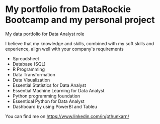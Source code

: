 # My portfolio from DataRockie Bootcamp and  my personal project
My data portfolio for Data Analyst role

I believe that my knowledge and skills, combined with my soft skills and experience, align well with your company's requirements
- Spreadsheet
- Database (SQL)
- R Programming
- Data Transformation
- Data Visualization
- Essential Statistics for Data Analyst
- Essential Machine Learning for Data Analyst
- Python programming foundation
- Essentioal Python for Data Analyst
- Dashboard by using PowerBI and Tableu

You can find me on https://www.linkedin.com/in/pthunkarn/
